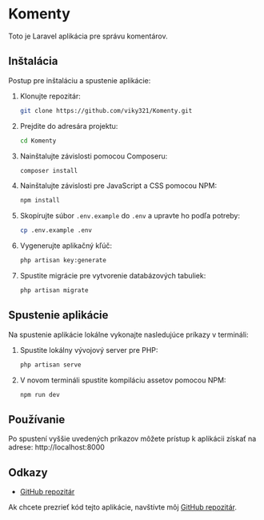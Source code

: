 # Komenty

Toto je Laravel aplikácia pre správu komentárov.

## Inštalácia

Postup pre inštaláciu a spustenie aplikácie:

1. Klonujte repozitár:
    ```sh
    git clone https://github.com/viky321/Komenty.git
    ```
2. Prejdite do adresára projektu:
    ```sh
    cd Komenty
    ```
3. Nainštalujte závislosti pomocou Composeru:
    ```sh
    composer install
    ```
4. Nainštalujte závislosti pre JavaScript a CSS pomocou NPM:
    ```sh
    npm install
    ```
5. Skopírujte súbor `.env.example` do `.env` a upravte ho podľa potreby:
    ```sh
    cp .env.example .env
    ```
6. Vygenerujte aplikačný kľúč:
    ```sh
    php artisan key:generate
    ```
7. Spustite migrácie pre vytvorenie databázových tabuliek:
    ```sh
    php artisan migrate
    ```

## Spustenie aplikácie

Na spustenie aplikácie lokálne vykonajte nasledujúce príkazy v termináli:

1. Spustite lokálny vývojový server pre PHP:
    ```sh
    php artisan serve
    ```

2. V novom termináli spustite kompiláciu assetov pomocou NPM:
    ```sh
    npm run dev
    ```

## Používanie

Po spustení vyššie uvedených príkazov môžete prístup k aplikácii získať na adrese: http://localhost:8000

## Odkazy

- [GitHub repozitár](https://github.com/viky321/Komenty)

Ak chcete prezrieť kód tejto aplikácie, navštívte môj [GitHub repozitár](https://github.com/viky321/Komenty).
